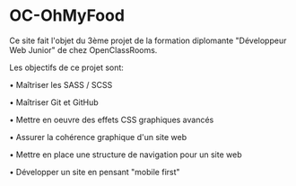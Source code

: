 # OC-OhMyFood

Ce site fait l'objet du 3ème projet de la formation diplomante "Développeur Web Junior" de chez OpenClassRooms.

Les objectifs de ce projet sont:

  • Maîtriser les SASS / SCSS
  
  • Maîtriser Git et GitHub
  
  • Mettre en oeuvre des effets CSS graphiques avancés
  
  • Assurer la cohérence graphique d'un site web
  
  • Mettre en place une structure de navigation pour un site web
  
  • Développer un site en pensant "mobile first"
  
